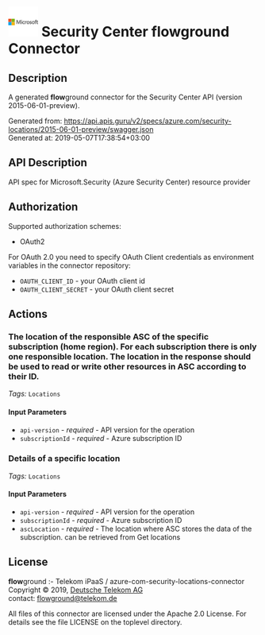 # ![LOGO](logo.png) Security Center **flow**ground Connector

## Description

A generated **flow**ground connector for the Security Center API (version 2015-06-01-preview).

Generated from: https://api.apis.guru/v2/specs/azure.com/security-locations/2015-06-01-preview/swagger.json<br/>
Generated at: 2019-05-07T17:38:54+03:00

## API Description

API spec for Microsoft.Security (Azure Security Center) resource provider

## Authorization

Supported authorization schemes:
- OAuth2

For OAuth 2.0 you need to specify OAuth Client credentials as environment variables in the connector repository:
* `OAUTH_CLIENT_ID` - your OAuth client id
* `OAUTH_CLIENT_SECRET` - your OAuth client secret

## Actions

### The location of the responsible ASC of the specific subscription (home region). For each subscription there is only one responsible location. The location in the response should be used to read or write other resources in ASC according to their ID.

*Tags:* `Locations`

#### Input Parameters
* `api-version` - _required_ - API version for the operation
* `subscriptionId` - _required_ - Azure subscription ID

### Details of a specific location

*Tags:* `Locations`

#### Input Parameters
* `api-version` - _required_ - API version for the operation
* `subscriptionId` - _required_ - Azure subscription ID
* `ascLocation` - _required_ - The location where ASC stores the data of the subscription. can be retrieved from Get locations

## License

**flow**ground :- Telekom iPaaS / azure-com-security-locations-connector<br/>
Copyright © 2019, [Deutsche Telekom AG](https://www.telekom.de)<br/>
contact: flowground@telekom.de

All files of this connector are licensed under the Apache 2.0 License. For details
see the file LICENSE on the toplevel directory.
